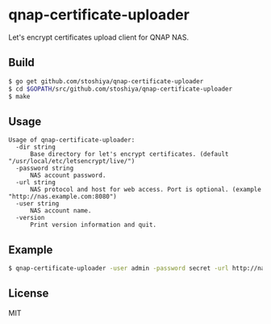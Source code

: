 # qnap-certificate-uploader

Let's encrypt certificates upload client for QNAP NAS.

## Build
```sh
$ go get github.com/stoshiya/qnap-certificate-uploader
$ cd $GOPATH/src/github.com/stoshiya/qnap-certificate-uploader
$ make
```

## Usage
```
Usage of qnap-certificate-uploader:
  -dir string
      Base directory for let's encrypt certificates. (default "/usr/local/etc/letsencrypt/live/")
  -password string
      NAS account password.
  -url string
      NAS protocol and host for web access. Port is optional. (example "http://nas.example.com:8080")
  -user string
      NAS account name.
  -version
      Print version information and quit.
```

## Example
```sh
$ qnap-certificate-uploader -user admin -password secret -url http://nas.example.com:8080
```

## License

MIT
